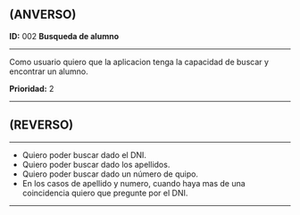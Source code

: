 ## (ANVERSO)

**ID:** 002 **Busqueda de alumno**
___

Como usuario quiero que la aplicacion tenga la capacidad de buscar y encontrar un alumno.

**Prioridad:** 2
___


## (REVERSO)
___

* Quiero poder buscar dado el DNI.
* Quiero poder buscar dado los apellidos.
* Quiero poder buscar dado un número de quipo.
* En los casos de apellido y numero, cuando haya mas de una coincidencia quiero que pregunte por el DNI.
___
